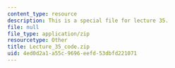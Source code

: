 ```yaml
---
content_type: resource
description: This is a special file for lecture 35.
file: null
file_type: application/zip
resourcetype: Other
title: Lecture_35_code.zip
uid: 4ed0d2a1-a55c-9696-eefd-53dbfd221071
---
```

